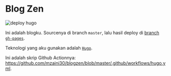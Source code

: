 # Blog Zen

![deploy hugo](https://github.com/mzaini30/blogzen/workflows/deploy%20hugo/badge.svg)

Ini adalah blogku. Sourcenya di branch `master`, lalu hasil deploy di [branch `gh-pages`](https://github.com/mzaini30/blogzen/tree/gh-pages).

Teknologi yang aku gunakan adalah [`Hugo`](https://gohugo.io/).

Ini adalah skrip Github Actionnya: <https://github.com/mzaini30/blogzen/blob/master/.github/workflows/hugo.yml>.